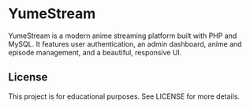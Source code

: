 # YumeStream

YumeStream is a modern anime streaming platform built with PHP and MySQL. It features user authentication, an admin dashboard, anime and episode management, and a beautiful, responsive UI.

## License

This project is for educational purposes. See LICENSE for more details.
